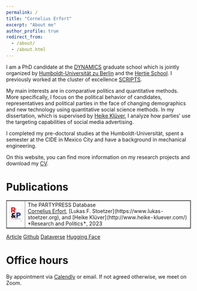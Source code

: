 ```yaml
---
permalink: /
title: "Cornelius Erfort"
excerpt: "About me"
author_profile: true
redirect_from: 
  - /about/
  - /about.html
---
```




I am a PhD candidate at the [DYNAMICS](https://www.sowi.hu-berlin.de/en/dynamics/about-dynamics/about) graduate school which is jointly organized by [Humboldt-Universität zu Berlin](https://www.hu-berlin.de/en) and the [Hertie School](https://www.hertie-school.org/en/). I previously worked at the cluster of excellence [SCRIPTS](https://www.scripts-berlin.eu/).

My main interests are in comparative politics and quantitative methods. More specifically, I focus on the political behavior of candidates, representatives and political parties in the face of changing demographics and new technology using quantitative social science methods. In my dissertation, which is supervised by [Heike Klüver](http://www.heike-kluever.com/), I analyze how parties’ use the targeting capabilities of social media advertising.

I completed my pre-doctoral studies at the Humboldt-Universität, spent a semester at the CIDE in Mexico City and have a background in mechanical engineering.

On this website, you can find more information on my research projects and download my [CV](/cv).

# Publications

<table border=”0″>
<tr>
<td width="10%">
  <img src="/files/57369_RAP.jpg">

</td>
  <td>
    The PARTYPRESS Database <br>
    <ins>Cornelius Erfort</ins>, [Lukas F. Stoetzer](https://www.lukas-stoetzer.org), and [Heike Klüver](http://www.heike-kluever.com/) <br>
*Research and Politics*, 2023
</td>
</tr>
</table>
                                        <a href="https://doi.org/10.1177/20531680231183512" class="btn btn-sm z-depth-0" role="button" rel="external nofollow noopener" target="_blank">Article</a>
                                        <a href="https://github.com/cornelius-erfort/partypress" class="btn btn-sm z-depth-0" role="button" rel="external nofollow noopener" target="_blank">Github</a>
                                        <a href="https://doi.org/10.7910/DVN/OINX7Q" class="btn btn-sm z-depth-0" role="button" rel="external nofollow noopener" target="_blank">Dataverse</a>
                                        <a href="https://huggingface.co/partypress/partypress-multilingual" class="btn btn-sm z-depth-0" role="button" rel="external nofollow noopener" target="_blank">Hugging Face</a>

                                        


# Office hours
By appointment via [Calendly](https://calendly.com/cornelius-erfort/30min?back=1&month=2023-01) or email. If not agreed otherwise, we meet on Zoom.

<!----
<a class="twitter-timeline" data-lang="en" data-theme="light" href="https://twitter.com/cornelius_mer?ref_src=twsrc%5Etfw">Tweets by cornelius_mer</a> <script async src="https://platform.twitter.com/widgets.js" charset="utf-8"></script>






<div>
 <iframe src="https://en.wikipedia.org/w/api.php?feed=onthisday&action=featuredfeed&feedformat=rss"</iframe> </div>

--->

